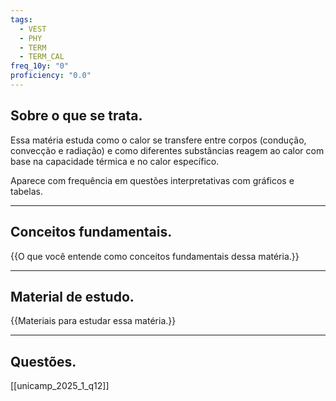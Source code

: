 ```yaml
---
tags:
  - VEST
  - PHY
  - TERM
  - TERM_CAL
freq_10y: "0"
proficiency: "0.0"
---
```

## Sobre o que se trata.

Essa matéria estuda como o calor se transfere entre corpos (condução, convecção e radiação) e como diferentes substâncias reagem ao calor com base na capacidade térmica e no calor específico. 

Aparece com frequência em questões interpretativas com gráficos e tabelas.

--- 
## Conceitos fundamentais.

{{O que você entende como conceitos fundamentais dessa matéria.}}

---
## Material de estudo.

{{Materiais para estudar essa matéria.}}

--- 
## Questões.

[[unicamp_2025_1_q12]]